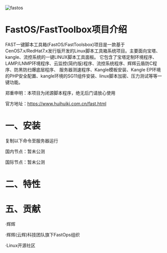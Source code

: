 ![fastos](https://images.gitee.com/uploads/images/2021/0301/185452_24a18d8a_1775201.png "uugai.com_1614595991588.png")
# FastOS/FastToolbox项目介绍
  FAST一键脚本工具箱(FastOS/FastToolsbox)项目是一款基于CenOS7.x/RedHat7.x发行版开发的Linux脚本工具箱系统项目。主要面向宝塔、kangle、流控系统的一键LINUX脚本工具面板。 它包含了宝塔定制环境程序、LAMP/LNMP环境程序、云监控(简约版)程序、流控系统程序、辉辉云盾防C程序、防黑防扫爆底层程序、 服务器测速程序、Kangle模板安装、Kangle EP环境的PHP安全配置、kangle环境的SG11组件安装、linux脚本加密、压力测试等等一键功能。

郑重申明：本项目为闭源脚本程序，绝无后门请放心使用

官方地址：https://www.huihuikj.com.cn/fast.html

# 一、安装
复制以下命令至服务器运行

国内节点：暂未公测

国际节点：暂未公测

# 二、特性


# 五、贡献
  ·辉辉
  
  ·辉辉(云辉)科技团队旗下FastOps组织
  
  ·Linux开源社区
